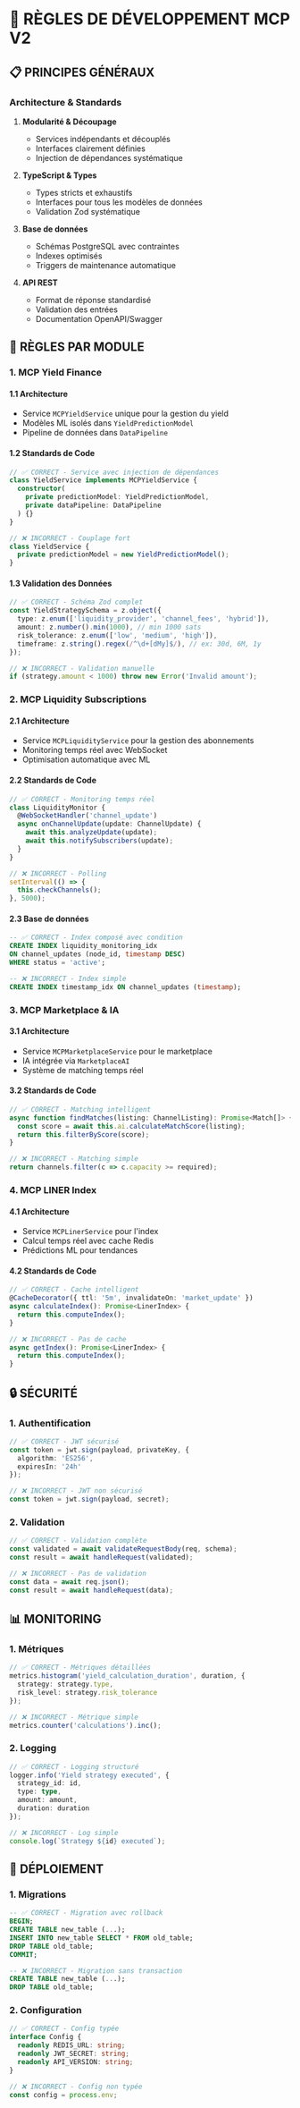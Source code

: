 # 🚀 RÈGLES DE DÉVELOPPEMENT MCP V2

## 📋 PRINCIPES GÉNÉRAUX

### Architecture & Standards

1. **Modularité & Découpage**
   - Services indépendants et découplés
   - Interfaces clairement définies
   - Injection de dépendances systématique

2. **TypeScript & Types**
   - Types stricts et exhaustifs
   - Interfaces pour tous les modèles de données
   - Validation Zod systématique

3. **Base de données**
   - Schémas PostgreSQL avec contraintes
   - Indexes optimisés
   - Triggers de maintenance automatique

4. **API REST**
   - Format de réponse standardisé
   - Validation des entrées
   - Documentation OpenAPI/Swagger

## 🎯 RÈGLES PAR MODULE

### 1. MCP Yield Finance

#### 1.1 Architecture
- Service `MCPYieldService` unique pour la gestion du yield
- Modèles ML isolés dans `YieldPredictionModel`
- Pipeline de données dans `DataPipeline`

#### 1.2 Standards de Code
```typescript
// ✅ CORRECT - Service avec injection de dépendances
class YieldService implements MCPYieldService {
  constructor(
    private predictionModel: YieldPredictionModel,
    private dataPipeline: DataPipeline
  ) {}
}

// ❌ INCORRECT - Couplage fort
class YieldService {
  private predictionModel = new YieldPredictionModel();
}
```

#### 1.3 Validation des Données
```typescript
// ✅ CORRECT - Schéma Zod complet
const YieldStrategySchema = z.object({
  type: z.enum(['liquidity_provider', 'channel_fees', 'hybrid']),
  amount: z.number().min(1000), // min 1000 sats
  risk_tolerance: z.enum(['low', 'medium', 'high']),
  timeframe: z.string().regex(/^\d+[dMy]$/), // ex: 30d, 6M, 1y
});

// ❌ INCORRECT - Validation manuelle
if (strategy.amount < 1000) throw new Error('Invalid amount');
```

### 2. MCP Liquidity Subscriptions

#### 2.1 Architecture
- Service `MCPLiquidityService` pour la gestion des abonnements
- Monitoring temps réel avec WebSocket
- Optimisation automatique avec ML

#### 2.2 Standards de Code
```typescript
// ✅ CORRECT - Monitoring temps réel
class LiquidityMonitor {
  @WebSocketHandler('channel_update')
  async onChannelUpdate(update: ChannelUpdate) {
    await this.analyzeUpdate(update);
    await this.notifySubscribers(update);
  }
}

// ❌ INCORRECT - Polling
setInterval(() => {
  this.checkChannels();
}, 5000);
```

#### 2.3 Base de données
```sql
-- ✅ CORRECT - Index composé avec condition
CREATE INDEX liquidity_monitoring_idx 
ON channel_updates (node_id, timestamp DESC)
WHERE status = 'active';

-- ❌ INCORRECT - Index simple
CREATE INDEX timestamp_idx ON channel_updates (timestamp);
```

### 3. MCP Marketplace & IA

#### 3.1 Architecture
- Service `MCPMarketplaceService` pour le marketplace
- IA intégrée via `MarketplaceAI`
- Système de matching temps réel

#### 3.2 Standards de Code
```typescript
// ✅ CORRECT - Matching intelligent
async function findMatches(listing: ChannelListing): Promise<Match[]> {
  const score = await this.ai.calculateMatchScore(listing);
  return this.filterByScore(score);
}

// ❌ INCORRECT - Matching simple
return channels.filter(c => c.capacity >= required);
```

### 4. MCP LINER Index

#### 4.1 Architecture
- Service `MCPLinerService` pour l'index
- Calcul temps réel avec cache Redis
- Prédictions ML pour tendances

#### 4.2 Standards de Code
```typescript
// ✅ CORRECT - Cache intelligent
@CacheDecorator({ ttl: '5m', invalidateOn: 'market_update' })
async calculateIndex(): Promise<LinerIndex> {
  return this.computeIndex();
}

// ❌ INCORRECT - Pas de cache
async getIndex(): Promise<LinerIndex> {
  return this.computeIndex();
}
```

## 🔒 SÉCURITÉ

### 1. Authentification
```typescript
// ✅ CORRECT - JWT sécurisé
const token = jwt.sign(payload, privateKey, {
  algorithm: 'ES256',
  expiresIn: '24h'
});

// ❌ INCORRECT - JWT non sécurisé
const token = jwt.sign(payload, secret);
```

### 2. Validation
```typescript
// ✅ CORRECT - Validation complète
const validated = await validateRequestBody(req, schema);
const result = await handleRequest(validated);

// ❌ INCORRECT - Pas de validation
const data = await req.json();
const result = await handleRequest(data);
```

## 📊 MONITORING

### 1. Métriques
```typescript
// ✅ CORRECT - Métriques détaillées
metrics.histogram('yield_calculation_duration', duration, {
  strategy: strategy.type,
  risk_level: strategy.risk_tolerance
});

// ❌ INCORRECT - Métrique simple
metrics.counter('calculations').inc();
```

### 2. Logging
```typescript
// ✅ CORRECT - Logging structuré
logger.info('Yield strategy executed', {
  strategy_id: id,
  type: type,
  amount: amount,
  duration: duration
});

// ❌ INCORRECT - Log simple
console.log(`Strategy ${id} executed`);
```

## 🚀 DÉPLOIEMENT

### 1. Migrations
```sql
-- ✅ CORRECT - Migration avec rollback
BEGIN;
CREATE TABLE new_table (...);
INSERT INTO new_table SELECT * FROM old_table;
DROP TABLE old_table;
COMMIT;

-- ❌ INCORRECT - Migration sans transaction
CREATE TABLE new_table (...);
DROP TABLE old_table;
```

### 2. Configuration
```typescript
// ✅ CORRECT - Config typée
interface Config {
  readonly REDIS_URL: string;
  readonly JWT_SECRET: string;
  readonly API_VERSION: string;
}

// ❌ INCORRECT - Config non typée
const config = process.env;
``` 